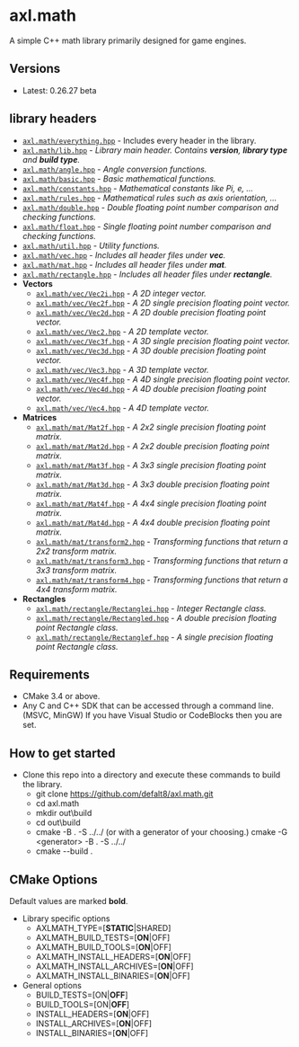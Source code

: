 # axl.math

A simple C++ math library primarily designed for game engines.

## Versions

- Latest: 0.26.27 beta

## library headers

- [`axl.math/everything.hpp`](/include/axl.math/everything.hpp) - Includes every header in the library.
- [`axl.math/lib.hpp`](/include/axl.math/lib.hpp) - *Library main header. Contains ***version***, ***library type*** and ***build type***.*
- [`axl.math/angle.hpp`](/include/axl.math/angle.hpp) - *Angle conversion functions.*
- [`axl.math/basic.hpp`](/include/axl.math/basic.hpp) - *Basic mathematical functions.*
- [`axl.math/constants.hpp`](/include/axl.math/constants.hpp) - *Mathematical constants like Pi, e, ...*
- [`axl.math/rules.hpp`](/include/axl.math/rules.hpp) - *Mathematical rules such as axis orientation, ...*
- [`axl.math/double.hpp`](/include/axl.math/double.hpp) - *Double floating point number comparison and checking functions.*
- [`axl.math/float.hpp`](/include/axl.math/float.hpp) - *Single floating point number comparison and checking functions.*
- [`axl.math/util.hpp`](/include/axl.math/util.hpp) - *Utility functions.*
- [`axl.math/vec.hpp`](/include/axl.math/vec.hpp) - *Includes all header files under **vec**.*
- [`axl.math/mat.hpp`](/include/axl.math/mat.hpp) - *Includes all header files under **mat**.*
- [`axl.math/rectangle.hpp`](/include/axl.math/rectangle.hpp) - *Includes all header files under **rectangle**.*
- **Vectors**
  - [`axl.math/vec/Vec2i.hpp`](/include/axl.math/vec/Vec2i.hpp) - *A 2D integer vector.*
  - [`axl.math/vec/Vec2f.hpp`](/include/axl.math/vec/Vec2f.hpp) - *A 2D single precision floating point vector.*
  - [`axl.math/vec/Vec2d.hpp`](/include/axl.math/vec/Vec2d.hpp) - *A 2D double precision floating point vector.*
  - [`axl.math/vec/Vec2.hpp`](/include/axl.math/vec/Vec2.hpp) - *A 2D template vector.*
  - [`axl.math/vec/Vec3f.hpp`](/include/axl.math/vec/Vec3f.hpp) - *A 3D single precision floating point vector.*
  - [`axl.math/vec/Vec3d.hpp`](/include/axl.math/vec/Vec3d.hpp) - *A 3D double precision floating point vector.*
  - [`axl.math/vec/Vec3.hpp`](/include/axl.math/vec/Vec3.hpp) - *A 3D template vector.*
  - [`axl.math/vec/Vec4f.hpp`](/include/axl.math/vec/Vec4f.hpp) - *A 4D single precision floating point vector.*
  - [`axl.math/vec/Vec4d.hpp`](/include/axl.math/vec/Vec4d.hpp) - *A 4D double precision floating point vector.*
  - [`axl.math/vec/Vec4.hpp`](/include/axl.math/vec/Vec4.hpp) - *A 4D template vector.*
- **Matrices**
  - [`axl.math/mat/Mat2f.hpp`](/include/axl.math/mat/Mat2f.hpp) - *A 2x2 single precision floating point matrix.*
  - [`axl.math/mat/Mat2d.hpp`](/include/axl.math/mat/Mat2d.hpp) - *A 2x2 double precision floating point matrix.*
  - [`axl.math/mat/Mat3f.hpp`](/include/axl.math/mat/Mat3f.hpp) - *A 3x3 single precision floating point matrix.*
  - [`axl.math/mat/Mat3d.hpp`](/include/axl.math/mat/Mat3d.hpp) - *A 3x3 double precision floating point matrix.*
  - [`axl.math/mat/Mat4f.hpp`](/include/axl.math/mat/Mat4f.hpp) - *A 4x4 single precision floating point matrix.*
  - [`axl.math/mat/Mat4d.hpp`](/include/axl.math/mat/Mat4d.hpp) - *A 4x4 double precision floating point matrix.*
  - [`axl.math/mat/transform2.hpp`](/include/axl.math/mat/transform2.hpp) - *Transforming functions that return a 2x2 transform matrix.*
  - [`axl.math/mat/transform3.hpp`](/include/axl.math/mat/transform3.hpp) - *Transforming functions that return a 3x3 transform matrix.*
  - [`axl.math/mat/transform4.hpp`](/include/axl.math/mat/transform4.hpp) - *Transforming functions that return a 4x4 transform matrix.*
- **Rectangles**
  - [`axl.math/rectangle/Rectanglei.hpp`](/include/axl.math/rectangle/Rectanglei.hpp) - *Integer Rectangle class.*
  - [`axl.math/rectangle/Rectangled.hpp`](/include/axl.math/rectangle/Rectangled.hpp) - *A double precision floating point Rectangle class.*
  - [`axl.math/rectangle/Rectanglef.hpp`](/include/axl.math/rectangle/Rectanglef.hpp) - *A single precision floating point Rectangle class.*

## Requirements

- CMake 3.4 or above.
- Any C and C++ SDK that can be accessed through a command line. (MSVC, MinGW) If you have Visual Studio or CodeBlocks then you are set.

## How to get started

- Clone this repo into a directory and execute these commands to build the library.
  - git clone https://github.com/defalt8/axl.math.git
  - cd axl.math
  - mkdir out\\build
  - cd out\\build
  - cmake -B . -S ../../ (or with a generator of your choosing.) cmake -G \<generator\> -B . -S ../../
  - cmake --build .

## CMake Options

Default values are marked **bold**.

- Library specific options
  - AXLMATH_TYPE=[**STATIC**|SHARED]
  - AXLMATH_BUILD_TESTS=[**ON**|OFF]
  - AXLMATH_BUILD_TOOLS=[**ON**|OFF]
  - AXLMATH_INSTALL_HEADERS=[**ON**|OFF]
  - AXLMATH_INSTALL_ARCHIVES=[**ON**|OFF]
  - AXLMATH_INSTALL_BINARIES=[**ON**|OFF]
- General options
  - BUILD_TESTS=[ON|**OFF**]
  - BUILD_TOOLS=[ON|**OFF**]
  - INSTALL_HEADERS=[**ON**|OFF]
  - INSTALL_ARCHIVES=[**ON**|OFF]
  - INSTALL_BINARIES=[**ON**|OFF]

